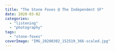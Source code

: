 ```yaml
---
title: "The Stone Foxes @ The Independent SF"
date: 2020-03-02
categories: 
  - "listening"
  - "photography"
tags: 
  - "stone-foxes"
coverImage: "IMG_20200302_152519_366-scaled.jpg"
---
```



